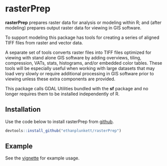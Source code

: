 # rasterPrep

**rasterPrep** prepares raster data for analysis or modeling 
within R; and (after modeling) prepares output raster data for viewing in 
GIS software. 
  
To support modeling this package has tools for creating a series of aligned
TIFF files from raster and vector data.   

A separate set of tools converts raster files into TIFF files optimized 
for viewing with stand alone GIS software by adding overviews, tiling, 
compression, VATs, stats, histograms, and/or embedded color tables. 
These tools will be especially useful when working with large datasets 
that may load very slowly or require additional processing in GIS software
prior to viewing unless these extra components are provided. 

This package calls GDAL Utilities bundled with the **sf** package and no longer
requires them to be installed independently of R.


## Installation

Use the code below to install rasterPrep from 
[github](https://github.com/ethanplunkett/rasterPrep).

``` r
devtools::install_github("ethanplunkett/rasterPrep")
```

## Example

See the 
[vignette](http://htmlpreview.github.io/?https://github.com/ethanplunkett/rasterPrep/blob/master/doc/rasterPrep.html) 
for example usage.  
